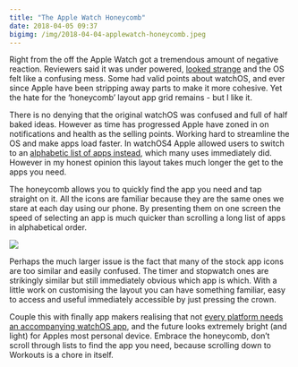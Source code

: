 ```yaml
---
title: "The Apple Watch Honeycomb"
date: 2018-04-05 09:37
bigimg: /img/2018-04-04-applewatch-honeycomb.jpeg
---
```

Right from the off the Apple Watch got a tremendous amount of negative reaction. Reviewers said it was under powered, [looked strange](http://www.theverge.com/a/apple-watch-review) and the OS felt like a confusing mess. Some had valid points about watchOS, and ever since Apple have been stripping away parts to make it more cohesive. Yet the hate for the ‘honeycomb’ layout app grid remains - but I like it. 

There is no denying that the original watchOS was confused and full of half baked ideas. However as time has progressed Apple have zoned in on notifications and health as the selling points. Working hard to streamline the OS and make apps load faster. In watchOS4 Apple allowed users to switch to an [alphabetic list of apps instead](https://9to5mac.com/2017/06/07/how-to-switch-between-list-view-and-honeycomb-app-grid-on-apple-watch-with-watchos-4/), which many uses immediately did. However in my honest opinion this layout takes much longer the get to the apps you need. 

The honeycomb allows you to quickly find the app you need and tap straight on it. All the icons are familiar because they are the same ones we stare at each day using our phone. By presenting them on one screen the speed of selecting an app is much quicker than scrolling a long list of apps in alphabetical order. 

![](https://gr36.com/img/2018-04-04-applewatch-screenshots.png)

Perhaps the much larger issue is the fact that many of the stock app icons are too similar and easily confused. The timer and stopwatch ones are strikingly similar but still immediately obvious which app is which. With a little work on customising the layout you can have something familiar, easy to access and useful immediately accessible by just pressing the crown.

Couple this with finally app makers realising that not [every platform needs an accompanying watchOS app](https://www.theverge.com/2018/4/2/17191408/instagram-apple-watch-app-dead), and the future looks extremely bright (and light) for Apples most personal device. Embrace the honeycomb, don’t scroll through lists to find the app you need, because scrolling down to Workouts is a chore in itself. 